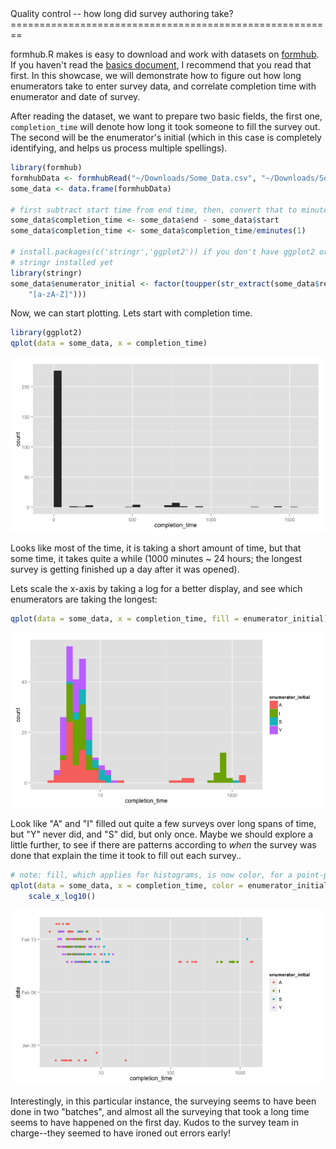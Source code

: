 <link href="http://kevinburke.bitbucket.org/markdowncss/markdown.css" rel="stylesheet"></link>
Quality control -- how long did survey authoring take?
========================================================

formhub.R makes is easy to download and work with datasets on [formhub](http://formhub.org). If you haven't read the [basics document](http://SEL-Columbia.github.com/formhub.R/demo/Basics_of_formhub.R.html), I recommend that you read that first. In this showcase, we will demonstrate how to figure out how long enumerators take to enter survey data, and correlate completion time with enumerator and date of survey. 

After reading the dataset, we want to prepare two basic fields, the first one, `completion_time` will denote how long it took someone to fill the survey out. The second will be the enumerator's initial (which in this case is completely identifying, and helps us process multiple spellings).



```r
library(formhub)
formhubData <- formhubRead("~/Downloads/Some_Data.csv", "~/Downloads/Some_Form.json")
some_data <- data.frame(formhubData)

# first subtract start time from end time, then, convert that to minutes
some_data$completion_time <- some_data$end - some_data$start
some_data$completion_time <- some_data$completion_time/eminutes(1)

# install.packages(c('stringr','ggplot2')) if you don't have ggplot2 or
# stringr installed yet
library(stringr)
some_data$enumerator_initial <- factor(toupper(str_extract(some_data$research_asst_name, 
    "[a-zA-Z]")))
```


Now, we can start plotting. Lets start with completion time.

```r
library(ggplot2)
qplot(data = some_data, x = completion_time)
```

![plot of chunk plot_completiontime](figure/plot_completiontime.png) 


Looks like most of the time, it is taking a short amount of time, but that some time, it takes quite a while (1000 minutes ~ 24 hours; the longest survey is getting finished up a day after it was opened). 

Lets scale the x-axis by taking a log for a better display, and see which enumerators are taking the longest:

```r
qplot(data = some_data, x = completion_time, fill = enumerator_initial) + scale_x_log10()
```

![plot of chunk plot_completiontime_by_enumerator](figure/plot_completiontime_by_enumerator.png) 


Look like "A" and "I" filled out quite a few surveys over long spans of time, but "Y" never did, and "S" did, but only once. Maybe we should explore a little further, to see if there are patterns according to *when* the survey was done that explain the time it took to fill out each survey..


```r
# note: fill, which applies for histograms, is now color, for a point-plot
qplot(data = some_data, x = completion_time, color = enumerator_initial, y = date) + 
    scale_x_log10()
```

![plot of chunk plot_completiontime_by_time](figure/plot_completiontime_by_time.png) 


Interestingly, in this particular instance, the surveying seems to have been done in two "batches", and almost all the surveying that took a long time seems to have happened on the first day. Kudos to the survey team in charge--they seemed to have ironed out errors early!


